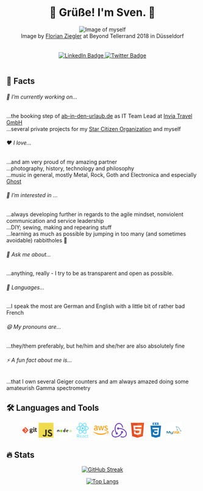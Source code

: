 <div id="intro" align="center">
  <h1> 🤘 Grüße! I'm Sven. 🤘 </h1>
  <img src="https://bischoff.photo/storage/cache/images/custom/41241324254-20baebb86f-o-jpg/medium_large.1530481927.jpg" alt="Image of myself" width="400" height="266" /><br/>
<aside>Image by <a href="https://www.flickr.com/photos/damndirty/41241324254/in/album-72157695906915824/">Florian Ziegler</a> at Beyond Tellerrand 2018 in Düsseldorf</aside>
<br/><br/>
</div>
<div id="badges" align="center">
  <a href="https://www.linkedin.com/in/svenbischoff/">
    <img src="https://img.shields.io/badge/LinkedIn-blue?style=for-the-badge&logo=linkedin&logoColor=white" alt="LinkedIn Badge"/>
  </a>
  <a href="https://twitter.com/TheTalesOfImmo">
    <img src="https://img.shields.io/badge/Twitter-blue?style=for-the-badge&logo=twitter&logoColor=white" alt="Twitter Badge"/>
  </a>
</div>
<div id="gh-stats" align="center">
  <img src="https://komarev.com/ghpvc/?username=medienlampe&style=flat-square&color=blue" alt=""/>
</div>

## 🧾 Facts
###### 🔭 I’m currently working on...
...the booking step of [ab-in-den-urlaub.de](https://ab-in-den-urlaub.de) as IT Team Lead at [Invia Travel GmbH](https://invia.de)<br/>
...several private projects for my [Star Citizen Organization](https://rheinland.space) and myself
###### ❤️ I love...
...and am very proud of my amazing partner<br/>
...photography, history, technology and philosophy<br/>
...music in general, mostly Metal, Rock, Goth and Electronica and especially [Ghost](https://ghost-official.com/)
###### 🌱 I’m interested in ...
...always developing further in regards to the agile mindset, nonviolent communication and service leadership<br/>
...DIY; sewing, making and repearing stuff<br/>
...learning as much as possible by jumping in too many (and sometimes avoidable) rabbitholes 🙈
###### 💬 Ask me about...
...anything, really - I try to be as transparent and open as possible.
###### 🙊 Languages...
...I speak the most are German and English with a little bit of rather bad French
###### 😄 My pronouns are...
...they/them preferably, but he/him and she/her are also absolutely fine
###### ⚡ A fun fact about me is...
...that I own several Geiger counters and am always amazed doing some amateurish Gamma spectrometry

## :hammer_and_wrench: Languages and Tools
<div align="center">
  <img src="https://github.com/devicons/devicon/blob/master/icons/git/git-original-wordmark.svg" title="Git" **alt="Git" width="40" height="40"/>
  <img src="https://github.com/devicons/devicon/blob/master/icons/javascript/javascript-original.svg" title="JavaScript" alt="JavaScript" width="40" height="40"/>&nbsp;
  <img src="https://github.com/devicons/devicon/blob/master/icons/nodejs/nodejs-original-wordmark.svg" title="NodeJS" alt="NodeJS" width="40" height="40"/>&nbsp;
  <img src="https://github.com/devicons/devicon/blob/master/icons/react/react-original-wordmark.svg" title="React" alt="React" width="40" height="40"/>&nbsp;
    <img src="https://github.com/devicons/devicon/blob/master/icons/amazonwebservices/amazonwebservices-plain-wordmark.svg" title="AWS" alt="AWS" width="40" height="40"/>&nbsp;
  <img src="https://github.com/devicons/devicon/blob/master/icons/redux/redux-original.svg" title="Redux" alt="Redux " width="40" height="40"/>&nbsp;
    <img src="https://github.com/devicons/devicon/blob/master/icons/html5/html5-original.svg" title="HTML5" alt="HTML" width="40" height="40"/>&nbsp;
  <img src="https://github.com/devicons/devicon/blob/master/icons/css3/css3-plain-wordmark.svg"  title="CSS3" alt="CSS" width="40" height="40"/>&nbsp;
  <img src="https://github.com/devicons/devicon/blob/master/icons/mysql/mysql-original-wordmark.svg" title="MySQL" alt="MySQL" width="40" height="40"/>&nbsp;
</div>

## :fire: Stats
<div align="center">

[![GitHub Streak](http://github-readme-streak-stats.herokuapp.com?user=medienlampe&theme=dark&background=000000)](https://git.io/streak-stats)

[![Top Langs](https://github-readme-stats.vercel.app/api/top-langs/?username=medienlampe&layout=compact&theme=vision-friendly-dark)](https://github.com/anuraghazra/github-readme-stats)
</div>
